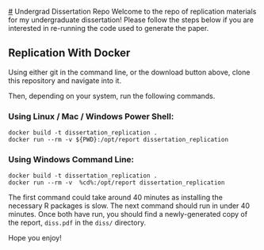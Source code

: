 [#](#) Undergrad Dissertation Repo
Welcome to the repo of replication materials for my undergraduate dissertation!
Please follow the steps below if you are interested in re-running the code used to generate the paper.

## Replication With Docker
Using either git in the command line, or the download button above, clone this repository and navigate into it.

Then, depending on your system, run the following commands.

### Using Linux / Mac / Windows Power Shell:
```
docker build -t dissertation_replication .
docker run --rm -v ${PWD}:/opt/report dissertation_replication
```
### Using Windows Command Line:
```
docker build -t dissertation_replication .
docker run --rm -v  %cd%:/opt/report dissertation_replication
```
The first command could take around 40 minutes as installing the necessary R packages is slow.
The next command should run in under 40 minutes.
Once both have run, you should find a newly-generated copy of the report, ```diss.pdf``` in the ```diss/``` directory.

Hope you enjoy!

